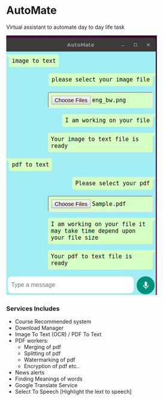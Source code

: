 # AutoMate
Virtual assistant to automate day to day life task

![plot](/UI.png)

### Services Includes
- Course Recommended system  
- Download Manager  
- Image To Text (OCR) / PDF To Text  
- PDF workers:
  - Merging of pdf
  - Splitting of pdf
  - Watermarking of pdf
  - Encryption of pdf etc..
- News alerts
- Finding Meanings of words
- Google Translate Service
- Select To Speech [Highlight the lext to speech]
